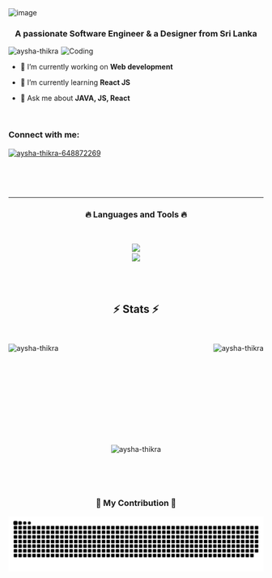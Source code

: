 <img width="1057" alt="image" src="https://github.com/Aysha-Thikra/Aysha-Thikra/assets/154992188/e0e1cdfc-50d4-45c9-a1d4-76dcbcb3bcdf">

<h3 align="center">A passionate Software Engineer & a Designer from Sri Lanka</h3>

<img align="right" alt="Coding" width="400" src="https://cdn.dribbble.com/users/1364029/screenshots/16093268/media/68e82a7fb4904614a9066d6b540c14b2.gif">

<p align="left"> <img src="https://komarev.com/ghpvc/?username=aysha-thikra&label=Profile%20views&color=0e75b6&style=flat" alt="aysha-thikra" /> </p>

- 🌱 I’m currently working on **Web development**

- 🌱 I’m currently learning **React JS**

- 💬 Ask me about **JAVA, JS, React**

<br>

<h3 align="left">Connect with me:</h3>
<p align="left">
<a href="https://linkedin.com/in/aysha-thikra-648872269" target="blank"><img align="center" src="https://raw.githubusercontent.com/rahuldkjain/github-profile-readme-generator/master/src/images/icons/Social/linked-in-alt.svg" alt="aysha-thikra-648872269" height="30" width="40" /></a>
</p>
<br><br><br>

<hr>
<h3 align="center"> 🔥 Languages and Tools  🔥</h3>
<br>

<p align="center">
  <a href="https://skillicons.dev">
    <img src="https://skillicons.dev/icons?i=html,css,git,react,github,python,javascript,css,c,cpp,java,php" /><br>
    <img src="https://skillicons.dev/icons?i=angular,bootstrap,mysql,vscode,figma,ai" />

  </a>

<br><br>

<h2 align="center">⚡ Stats ⚡</h2>
<br>
<p align=center>
  <div align=center>
<p><img align="left" src="https://github-readme-stats.vercel.app/api/top-langs?username=aysha-thikra&show_icons=true&locale=en&layout=compact" alt="aysha-thikra" /></p>

<p>&nbsp;<img align="right" src="https://github-readme-stats.vercel.app/api?username=aysha-thikra&show_icons=true&locale=en" alt="aysha-thikra" /></p>

<br><br><br><br><br><br><br><br><br>

<p><img align="center" src="https://github-readme-streak-stats.herokuapp.com/?user=aysha-thikra&" alt="aysha-thikra" /></p>
  </div>
</p>

<br><br><br>

<h3 align="center">🐍 My Contribution 🐍</h3>
<p align="center">
  <img alt="snake eating my contributions" src="https://raw.githubusercontent.com/Keerthika04/Keerthika04/output/github-contribution-grid-snake-dark.svg" />
</p>
